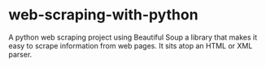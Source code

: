 # web-scraping-with-python
A python web scraping project using Beautiful Soup  a library that makes it easy to scrape information from web pages. It sits atop an HTML or XML parser. 
